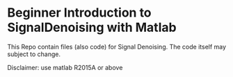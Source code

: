 # Beginner Introduction to SignalDenoising with Matlab
This Repo contain files (also code) for Signal Denoising. The code itself may subject to change.

Disclaimer: use matlab R2015A or above
